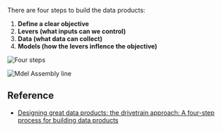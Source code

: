 There are four steps to build the data products:
1. **Define a clear objective**
2. **Levers (what inputs can we control)**
3. **Data (what data can collect)**
4. **Models (how the levers inflence the objective)**

![Four steps](http://cdn.oreilly.com/radar/images/posts/0312-1-drivetrain-approach-lg.png)

![Mdel Assembly line](http://cdn.oreilly.com/radar/images/posts/0312-2-drivetrain-step4-lg.png)

## Reference
- [Designing great data products: the drivetrain approach: A four-step process for building data products](https://www.oreilly.com/radar/drivetrain-approach-data-products/)